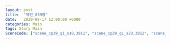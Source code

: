 ```yaml
---
layout: post
title:  "메인_039장"
date:   2020-09-17 12:00:00 +0000
categories: Main
Tags: Story Main
SceneCode: ["scene_cp39_q1_s10,3911", "scene_cp39_q1_s20,3912", "scene_cp39_q2_s10,3921", "scene_cp39_q2_s20,3922", "scene_cp39_q3_s10,3931", "scene_cp39_q3_s20,3932", "scene_cp39_q4_s10,3941", "scene_cp39_q4_s20,3942", "scene_cp39_q4_s30,3943"]
---
```

